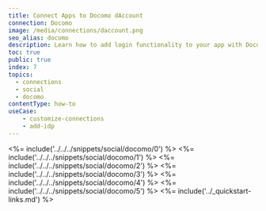 ```yaml
---
title: Connect Apps to Docomo dAccount
connection: Docomo
image: /media/connections/daccount.png
seo_alias: docomo
description: Learn how to add login functionality to your app with Docomo dAccount. You will need to obtain a Client Id and Client Secret for Docomo.
toc: true
public: true
index: 7
topics:
  - connections
  - social
  - docomo
contentType: how-to
useCase:
    - customize-connections
    - add-idp
---
```

<%= include('../../../snippets/social/docomo/0') %> 
<%= include('../../../snippets/social/docomo/1') %> 
<%= include('../../../snippets/social/docomo/2') %> 
<%= include('../../../snippets/social/docomo/3') %> 
<%= include('../../../snippets/social/docomo/4') %> 
<%= include('../../../snippets/social/docomo/5') %> 
<%= include('../_quickstart-links.md') %>
